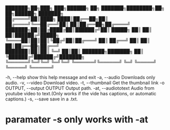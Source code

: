 ███████╗██╗███╗   ███╗██████╗ ██╗     ███████╗████████╗██╗   ██╗██████╗ ███████╗      
██╔════╝██║████╗ ████║██╔══██╗██║     ██╔════╝╚══██╔══╝██║   ██║██╔══██╗██╔════╝      
███████╗██║██╔████╔██║██████╔╝██║     █████╗     ██║   ██║   ██║██████╔╝█████╗        
╚════██║██║██║╚██╔╝██║██╔═══╝ ██║     ██╔══╝     ██║   ██║   ██║██╔══██╗██╔══╝        
███████║██║██║ ╚═╝ ██║██║     ███████╗███████╗   ██║   ╚██████╔╝██████╔╝███████╗      
╚══════╝╚═╝╚═╝     ╚═╝╚═╝     ╚══════╝╚══════╝   ╚═╝    ╚═════╝ ╚═════╝ ╚══════╝

  -h, --help            show this help message and exit
  -a, --audio           Downloads only audio.
  -v, --video           Download video.
  -t, --thumbnail       Get the thumbnail link
  -o OUTPUT, --output OUTPUT
                        Output path.
  -at, --audiototext    Audio from youtube video to text.(Only works if the vide has captions, or automatic
                        captions.)
  -s, --save            save in a .txt.

# paramater -s only works with -at
